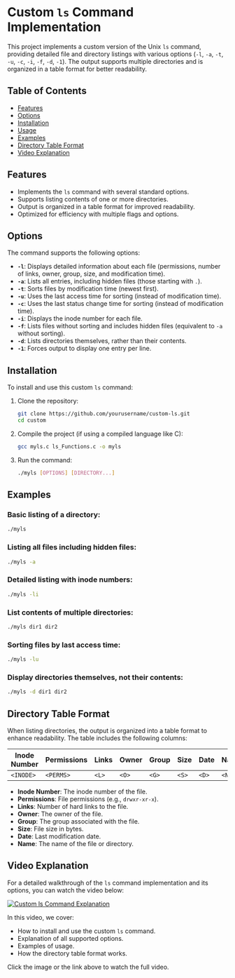 # Custom `ls` Command Implementation

This project implements a custom version of the Unix `ls` command, providing detailed file and directory listings with various options (`-l`, `-a`, `-t`, `-u`, `-c`, `-i`, `-f`, `-d`, `-1`). The output supports multiple directories and is organized in a table format for better readability.

## Table of Contents
- [Features](#features)
- [Options](#options)
- [Installation](#installation)
- [Usage](#usage)
- [Examples](#examples)
- [Directory Table Format](#directory-table-format)
- [Video Explanation](#Video-Explanation)

## Features
- Implements the `ls` command with several standard options.
- Supports listing contents of one or more directories.
- Output is organized in a table format for improved readability.
- Optimized for efficiency with multiple flags and options.

## Options
The command supports the following options:

- **`-l`**: Displays detailed information about each file (permissions, number of links, owner, group, size, and modification time).
- **`-a`**: Lists all entries, including hidden files (those starting with `.`).
- **`-t`**: Sorts files by modification time (newest first).
- **`-u`**: Uses the last access time for sorting (instead of modification time).
- **`-c`**: Uses the last status change time for sorting (instead of modification time).
- **`-i`**: Displays the inode number for each file.
- **`-f`**: Lists files without sorting and includes hidden files (equivalent to `-a` without sorting).
- **`-d`**: Lists directories themselves, rather than their contents.
- **`-1`**: Forces output to display one entry per line.

## Installation

To install and use this custom `ls` command:

1. Clone the repository:
   ```bash
   git clone https://github.com/yourusername/custom-ls.git
   cd custom
   ```
2. Compile the project (if using a compiled language like C):
   ```bash
   gcc myls.c ls_Functions.c -o myls
   ```
3. Run the command:
   ```bash
   ./myls [OPTIONS] [DIRECTORY...]
   ```

## Examples

### Basic listing of a directory:
  ```bash
  ./myls
  ```
### Listing all files including hidden files:
  ```bash
  ./myls -a
  ```
### Detailed listing with inode numbers:
  ```bash
  ./myls -li
  ```
### List contents of multiple directories:
  ```bash
  ./myls dir1 dir2
  ```
### Sorting files by last access time:
  ```bash
  ./myls -lu
  ```
### Display directories themselves, not their contents:
  ```bash
  ./myls -d dir1 dir2
  ```

## Directory Table Format

When listing directories, the output is organized into a table format to enhance readability. The table includes the following columns:

| Inode Number | Permissions | Links | Owner | Group | Size | Date | Name |
|--------------|-------------|-------|-------|-------|------|------|------|
| `<INODE>`    | `<PERMS>`   | `<L>` | `<O>` | `<G>` | `<S>`| `<D>`| `<N>`|

- **Inode Number**: The inode number of the file.
- **Permissions**: File permissions (e.g., `drwxr-xr-x`).
- **Links**: Number of hard links to the file.
- **Owner**: The owner of the file.
- **Group**: The group associated with the file.
- **Size**: File size in bytes.
- **Date**: Last modification date.
- **Name**: The name of the file or directory.


## Video Explanation

For a detailed walkthrough of the `ls` command implementation and its options, you can watch the video below:

[![Custom ls Command Explanation](https://img.youtube.com/vi/VIDEO_ID/maxresdefault.jpg)](https://www.youtube.com/watch?v=VIDEO_ID)

In this video, we cover:
- How to install and use the custom `ls` command.
- Explanation of all supported options.
- Examples of usage.
- How the directory table format works.

Click the image or the link above to watch the full video.

